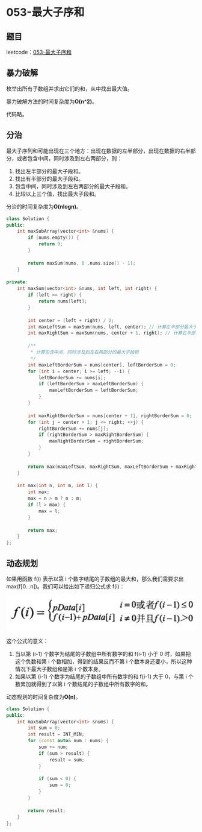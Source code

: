 # 053-最大子序和

## 题目

leetcode：[053-最大子序和](https://leetcode-cn.com/problems/maximum-subarray/)

## 暴力破解

枚举出所有子数组并求出它们的和，从中找出最大值。

暴力破解方法的时间复杂度为**O(n^2)**。

代码略。

## 分治

最大子序列和可能出现在三个地方：出现在数据的左半部分，出现在数据的右半部分，或者包含中间，同时涉及到左右两部分，则：

1. 找出左半部分的最大子段和。
2. 找出有半部分的最大子段和。
3.  包含中间，同时涉及到左右两部分的最大子段和。
4.  比较以上三个值，找出最大子段和。

分治的时间复杂度为**O(nlogn)**。

```c++
class Solution {
public:
    int maxSubArray(vector<int> &nums) {
        if (nums.empty()) {
            return 0;
        }

        return maxSum(nums, 0 ,nums.size() - 1);
    }

private:
    int maxSum(vector<int> &nums, int left, int right) {
        if (left == right) {
            return nums[left];
        }

        int center = (left + right) / 2;
        int maxLeftSum = maxSum(nums, left, center); // 计算左半部分最大子段和
        int maxRightSum = maxSum(nums, center + 1, right); // 计算右半部分最大子段和

        /**
         * 计算包含中间，同时涉及到左右两部分的最大子段和
         */
        int maxLeftBorderSum = nums[center], leftBorderSum = 0;
        for (int i = center; i >= left; --i) {
            leftBorderSum += nums[i];
            if (leftBorderSum > maxLeftBorderSum) {
                maxLeftBorderSum = leftBorderSum;
            }
        }

        int maxRightBorderSum = nums[center + 1], rightBorderSum = 0;
        for (int j = center + 1; j <= right; ++j) {
            rightBorderSum += nums[j];
            if (rightBorderSum > maxRightBorderSum) {
                maxRightBorderSum = rightBorderSum;
            }
        }

        return max(maxLeftSum, maxRightSum, maxLeftBorderSum + maxRightBorderSum);
    }

    int max(int n, int m, int l) {
        int max;
        max = n > m ? n : m;
        if (l > max) {
            max = l;
        }

        return max;
    }
};
```

## 动态规划

如果用函数 f(i) 表示以第 i 个数字结尾的子数组的最大和，那么我们需要求出 max(f[0...n])。我们可以给出如下递归公式求 f(i)：

![动态规划递推方程](./dp.jpg)

这个公式的意义：

1. 当以第 (i-1) 个数字为结尾的子数组中所有数字的和 f(i-1) 小于 0 时，如果把这个负数和第 i 个数相加，得到的结果反而不第 i 个数本身还要小，所以这种情况下最大子数组和是第 i 个数本身。
2. 如果以第 (i-1) 个数字为结尾的子数组中所有数字的和 f(i-1) 大于 0，与第 i 个数累加就得到了以第 i 个数结尾的子数组中所有数字的和。

动态规划的时间复杂度为**O(n)**。

```c++
class Solution {
public:
    int maxSubArray(vector<int> &nums) {
        int sum = 0;
        int result = INT_MIN;
        for (const auto& num : nums) {
            sum += num;
            if (sum > result) {
                result = sum;
            }

            if (sum < 0) {
                sum = 0;
            }
        }

        return result;
    }
};
```

